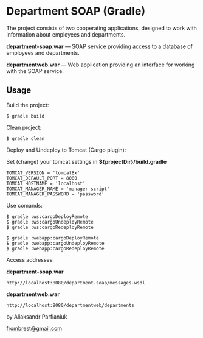 Department SOAP (Gradle)
========================

The project consists of two cooperating applications, designed to work with information about employees and departments.

**department-soap.war** — SOAP service providing access to a database of employees and departments.

**departmentweb.war** — Web application providing an interface for working with the SOAP service.

Usage
-----
Build the project:

    $ gradle build

Clean project:

    $ gradle clean

Deploy and Undeploy to Tomcat (Cargo plugin):

Set (change) your tomcat settings in **${projectDir}/build.gradle**

    TOMCAT_VERSION = 'tomcat8x'
    TOMCAT_DEFAULT_PORT = 8080
    TOMCAT_HOSTNAME = 'localhost'
    TOMCAT_MANAGER_NAME = 'manager-script'
    TOMCAT_MANAGER_PASSWORD = 'password'

Use comands:

    $ gradle :ws:cargoDeployRemote
    $ gradle :ws:cargoUndeployRemote
    $ gradle :ws:cargoRedeployRemote

    $ gradle :webapp:cargoDeployRemote
    $ gradle :webapp:cargoUndeployRemote
    $ gradle :webapp:cargoRedeployRemote

Access addresses:

**department-soap.war**

    http://localhost:8080/department-soap/messages.wsdl

**departmentweb.war**

    http://localhost:8080/departmentweb/departments

by Aliaksandr Parfianiuk

frombrest@gmail.com